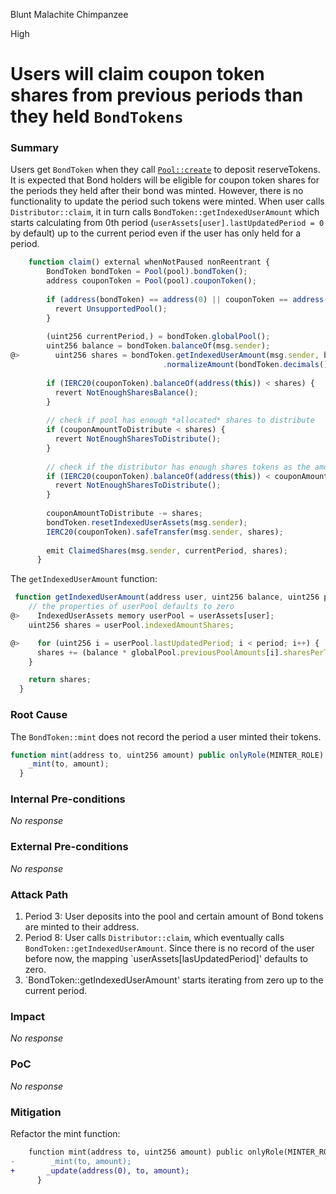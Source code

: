 Blunt Malachite Chimpanzee

High

# Users will claim coupon token shares from previous periods than they held `BondTokens`

### Summary

Users get `BondToken` when they call [`Pool::create`](https://github.com/sherlock-audit/2024-12-plaza-finance/blob/main/plaza-evm/src/Pool.sol#L192C3-L194C4) to deposit reserveTokens. It is expected that Bond holders will be eligible for coupon token shares for the periods they held after their bond was minted. However, there is no functionality to update the period such tokens were minted. When user calls `Distributor::claim`, it in turn calls `BondToken::getIndexedUserAmount` which starts calculating from 0th period (`userAssets[user].lastUpdatedPeriod = 0` by default) up to the current period even if the user has only held for a period. 

```js
    function claim() external whenNotPaused nonReentrant {
        BondToken bondToken = Pool(pool).bondToken();
        address couponToken = Pool(pool).couponToken();
    
        if (address(bondToken) == address(0) || couponToken == address(0)){
          revert UnsupportedPool();
        }
    
        (uint256 currentPeriod,) = bondToken.globalPool();
        uint256 balance = bondToken.balanceOf(msg.sender);
@>        uint256 shares = bondToken.getIndexedUserAmount(msg.sender, balance, currentPeriod)
                                  .normalizeAmount(bondToken.decimals(), IERC20(couponToken).safeDecimals());
    
        if (IERC20(couponToken).balanceOf(address(this)) < shares) {
          revert NotEnoughSharesBalance();
        }
        
        // check if pool has enough *allocated* shares to distribute
        if (couponAmountToDistribute < shares) {
          revert NotEnoughSharesToDistribute();
        }
    
        // check if the distributor has enough shares tokens as the amount to distribute
        if (IERC20(couponToken).balanceOf(address(this)) < couponAmountToDistribute) {
          revert NotEnoughSharesToDistribute();
        }
    
        couponAmountToDistribute -= shares;    
        bondToken.resetIndexedUserAssets(msg.sender);
        IERC20(couponToken).safeTransfer(msg.sender, shares);
        
        emit ClaimedShares(msg.sender, currentPeriod, shares);
      }
```

The `getIndexedUserAmount` function: 
```js
 function getIndexedUserAmount(address user, uint256 balance, uint256 period) public view returns(uint256) {
    // the properties of userPool defaults to zero
@>    IndexedUserAssets memory userPool = userAssets[user];
    uint256 shares = userPool.indexedAmountShares;

@>    for (uint256 i = userPool.lastUpdatedPeriod; i < period; i++) {
      shares += (balance * globalPool.previousPoolAmounts[i].sharesPerToken).toBaseUnit(SHARES_DECIMALS);
    }

    return shares;
  }
```

### Root Cause

The `BondToken::mint` does not record the period a user minted their tokens. 
```js
function mint(address to, uint256 amount) public onlyRole(MINTER_ROLE) {
    _mint(to, amount);
  }
```

### Internal Pre-conditions

_No response_

### External Pre-conditions

_No response_

### Attack Path

1. Period 3: User deposits into the pool and certain amount of Bond tokens are minted to their address.
2. Period 8: User calls `Distributor::claim`, which eventually calls `BondToken::getIndexedUserAmount`. Since there is no record of the
 user before now, the mapping `userAssets[lasUpdatedPeriod]' defaults to zero.
3. `BondToken::getIndexedUserAmount' starts iterating from zero up to the current period.

### Impact

_No response_

### PoC

_No response_

### Mitigation

Refactor the mint function:

```diff
    function mint(address to, uint256 amount) public onlyRole(MINTER_ROLE) {
-        _mint(to, amount);
+       _update(address(0), to, amount);
      }
```